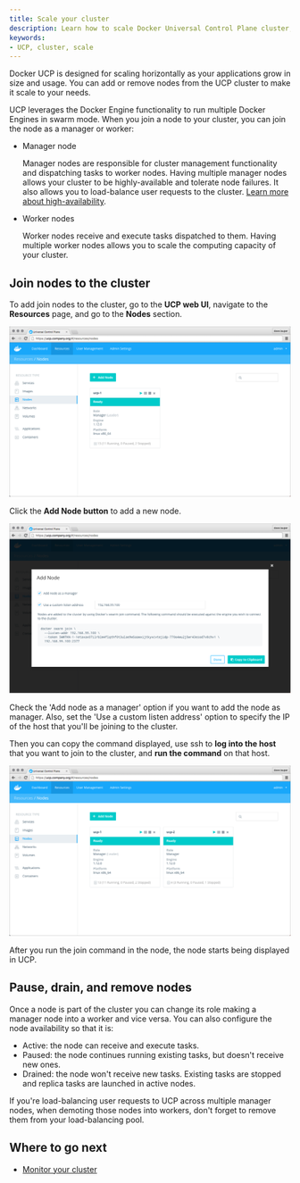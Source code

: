 ```yaml
---
title: Scale your cluster
description: Learn how to scale Docker Universal Control Plane cluster, by adding and removing nodes.
keywords:
- UCP, cluster, scale
---
```


Docker UCP is designed for scaling horizontally as your applications grow in
size and usage. You can add or remove nodes from the UCP cluster to make it
scale to your needs.

UCP leverages the Docker Engine functionality to run multiple Docker Engines
in swarm mode. When you join a node to your cluster, you can join the node as a
manager or worker:

* Manager node

    Manager nodes are responsible for cluster management functionality and
    dispatching tasks to worker nodes.
    Having multiple manager nodes allows your cluster to be highly-available
    and tolerate node failures. It also allows you to load-balance user requests
    to the cluster.
    [Learn more about high-availability](../high-availability/index.md).

* Worker nodes

    Worker nodes receive and execute tasks dispatched to them. Having multiple
    worker nodes allows you to scale the computing capacity of your cluster.


## Join nodes to the cluster

To add join nodes to the cluster, go to the **UCP web UI**, navigate to
the **Resources** page, and go to the **Nodes** section.

![](../images/scale-your-cluster-1.png)

Click the **Add Node button** to add a new node.

![](../images/scale-your-cluster-2.png)

Check the 'Add node as a manager' option if you want to add the node as manager.
Also, set the 'Use a custom listen address' option to specify the IP of the
host that you'll be joining to the cluster.

Then you can copy the command displayed, use ssh to **log into the host** that
you want to join to the cluster, and **run the command** on that host.

![](../images/scale-your-cluster-3.png)

After you run the join command in the node, the node starts being displayed
in UCP.

## Pause, drain, and remove nodes

Once a node is part of the cluster you can change its role making a manager
node into a worker and vice versa. You can also configure the node availability
so that it is:

* Active: the node can receive and execute tasks.
* Paused: the node continues running existing tasks, but doesn't receive new ones.
* Drained: the node won't receive new tasks. Existing tasks are stopped and
replica tasks are launched in active nodes.

If you're load-balancing user requests to UCP across multiple manager nodes,
when demoting those nodes into workers, don't forget to remove them from your
load-balancing pool.

## Where to go next

* [Monitor your cluster](../monitor/index.md)
